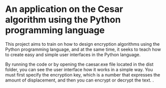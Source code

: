 # An application on the Cesar algorithm using the Python programming language

This project aims to train on how to design encryption algorithms using the Python programming language, and at the same time, it seeks to teach how to create easy and simple user interfaces in the Python language.

By running the code or by opening the caesar.exe file located in the dist folder, you can see the user interface how it works in a simple way. You must first specify the encryption key, which is a number that expresses the amount of displacement, and then you can encrypt or decrypt the text. .
